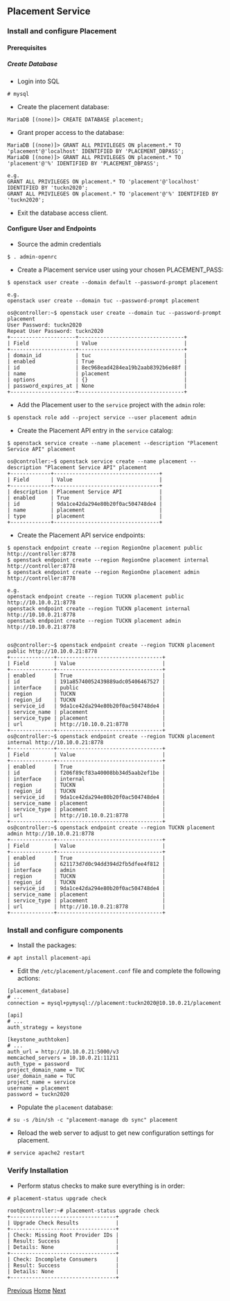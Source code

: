 ## Placement Service

### Install and configure Placement
#### Prerequisites
##### Create Database
- Login into SQL
```
# mysql
```

- Create the placement database:
```
MariaDB [(none)]> CREATE DATABASE placement;
```

- Grant proper access to the database:
```
MariaDB [(none)]> GRANT ALL PRIVILEGES ON placement.* TO 'placement'@'localhost' IDENTIFIED BY 'PLACEMENT_DBPASS';
MariaDB [(none)]> GRANT ALL PRIVILEGES ON placement.* TO 'placement'@'%' IDENTIFIED BY 'PLACEMENT_DBPASS';

e.g.
GRANT ALL PRIVILEGES ON placement.* TO 'placement'@'localhost' IDENTIFIED BY 'tuckn2020';
GRANT ALL PRIVILEGES ON placement.* TO 'placement'@'%' IDENTIFIED BY 'tuckn2020';
```
- Exit the database access client.

#### Configure User and Endpoints
- Source the admin credentials
```
$ . admin-openrc
```

- Create a Placement service user using your chosen PLACEMENT_PASS:
```
$ openstack user create --domain default --password-prompt placement

e.g.
openstack user create --domain tuc --password-prompt placement

os@controller:~$ openstack user create --domain tuc --password-prompt placement
User Password: tuckn2020
Repeat User Password: tuckn2020
+---------------------+----------------------------------+
| Field               | Value                            |
+---------------------+----------------------------------+
| domain_id           | tuc                              |
| enabled             | True                             |
| id                  | 8ec968ead4284ea19b2aab8392b6e88f |
| name                | placement                        |
| options             | {}                               |
| password_expires_at | None                             |
+---------------------+----------------------------------+
```

- Add the Placement user to the ```service``` project with the ```admin``` role:
```
$ openstack role add --project service --user placement admin
```

- Create the Placement API entry in the ```service``` catalog:
```
$ openstack service create --name placement --description "Placement Service API" placement

os@controller:~$ openstack service create --name placement --description "Placement Service API" placement
+-------------+----------------------------------+
| Field       | Value                            |
+-------------+----------------------------------+
| description | Placement Service API            |
| enabled     | True                             |
| id          | 9da1ce42da294e80b20f0ac504748de4 |
| name        | placement                        |
| type        | placement                        |
+-------------+----------------------------------+
```

- Create the Placement API service endpoints:
```
$ openstack endpoint create --region RegionOne placement public http://controller:8778
$ openstack endpoint create --region RegionOne placement internal http://controller:8778
$ openstack endpoint create --region RegionOne placement admin http://controller:8778

e.g.
openstack endpoint create --region TUCKN placement public http://10.10.0.21:8778
openstack endpoint create --region TUCKN placement internal http://10.10.0.21:8778
openstack endpoint create --region TUCKN placement admin http://10.10.0.21:8778


os@controller:~$ openstack endpoint create --region TUCKN placement public http://10.10.0.21:8778
+--------------+----------------------------------+
| Field        | Value                            |
+--------------+----------------------------------+
| enabled      | True                             |
| id           | 191a85740052439889adc05406467527 |
| interface    | public                           |
| region       | TUCKN                            |
| region_id    | TUCKN                            |
| service_id   | 9da1ce42da294e80b20f0ac504748de4 |
| service_name | placement                        |
| service_type | placement                        |
| url          | http://10.10.0.21:8778           |
+--------------+----------------------------------+
os@controller:~$ openstack endpoint create --region TUCKN placement internal http://10.10.0.21:8778
+--------------+----------------------------------+
| Field        | Value                            |
+--------------+----------------------------------+
| enabled      | True                             |
| id           | f206f89cf83a40008bb34d5aab2ef1be |
| interface    | internal                         |
| region       | TUCKN                            |
| region_id    | TUCKN                            |
| service_id   | 9da1ce42da294e80b20f0ac504748de4 |
| service_name | placement                        |
| service_type | placement                        |
| url          | http://10.10.0.21:8778           |
+--------------+----------------------------------+
os@controller:~$ openstack endpoint create --region TUCKN placement admin http://10.10.0.21:8778
+--------------+----------------------------------+
| Field        | Value                            |
+--------------+----------------------------------+
| enabled      | True                             |
| id           | 621173d7d0c94dd394d2fb5dfee4f812 |
| interface    | admin                            |
| region       | TUCKN                            |
| region_id    | TUCKN                            |
| service_id   | 9da1ce42da294e80b20f0ac504748de4 |
| service_name | placement                        |
| service_type | placement                        |
| url          | http://10.10.0.21:8778           |
+--------------+----------------------------------+
```

### Install and configure components
- Install the packages:
```
# apt install placement-api
```
- Edit the ```/etc/placement/placement.conf``` file and complete the following actions:
```
[placement_database]
# ...
connection = mysql+pymysql://placement:tuckn2020@10.10.0.21/placement

[api]
# ...
auth_strategy = keystone

[keystone_authtoken]
# ...
auth_url = http://10.10.0.21:5000/v3
memcached_servers = 10.10.0.21:11211
auth_type = password
project_domain_name = TUC
user_domain_name = TUC
project_name = service
username = placement
password = tuckn2020
```
- Populate the ```placement``` database:
```
# su -s /bin/sh -c "placement-manage db sync" placement
```

- Reload the web server to adjust to get new configuration settings for placement.
```
# service apache2 restart
```

### Verify Installation

- Perform status checks to make sure everything is in order:
```
# placement-status upgrade check

root@controller:~# placement-status upgrade check
+----------------------------------+
| Upgrade Check Results            |
+----------------------------------+
| Check: Missing Root Provider IDs |
| Result: Success                  |
| Details: None                    |
+----------------------------------+
| Check: Incomplete Consumers      |
| Result: Success                  |
| Details: None                    |
+----------------------------------+
```


[Previous](glance.md#glance-image-service)
[Home](../../README.md#install-openstack-services)
[Next](../nova.md#nova-compute-service)